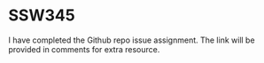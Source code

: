 # SSW345
I have completed the Github repo issue assignment. The link will be provided in comments for extra resource. 

